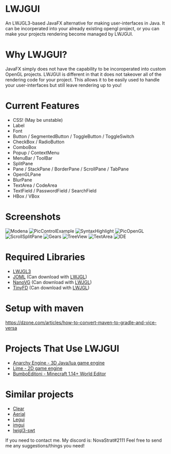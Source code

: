 # LWJGUI
An LWJGL3-based JavaFX alternative for making user-interfaces in Java. It can be incorperated into your already existing opengl project, or you can make your projects rendering become managed by LWJGUI.

# Why LWJGUI?
JavaFX simply does not have the capability to be incoroperated into custom OpenGL projects. LWJGUI is different in that it does not takeover all of the rendering code for your project. This allows it to be easily used to handle your user-interfaces but still leave rendering up to you!

# Current Features
- CSS! (May be unstable)
- Label
- Font
- Button / SegmentedButton / ToggleButton / ToggleSwitch
- CheckBox / RadioButton
- ComboBox
- Popup / ContextMenu
- MenuBar / ToolBar
- SplitPane
- Pane / StackPane / BorderPane / ScrollPane / TabPane
- OpenGLPane
- BlurPane
- TextArea / CodeArea
- TextField / PasswordField / SearchField
- HBox / VBox

# Screenshots
![Modena](https://i.imgur.com/JFA3Soi.png)
![PicControlExample](https://i.imgur.com/asB7t7e.png)
![SyntaxHighlight](https://i.imgur.com/gyyBPnI.png)
![PicOpenGL](https://i.imgur.com/4yKwk1L.png)
![ScrollSplitPane](https://i.imgur.com/EKVvWdP.png)
![Gears](https://i.imgur.com/kRY0Oyo.png)
![TreeView](https://i.imgur.com/sjwIDHX.png)
![TextArea](https://i.imgur.com/muyyMN7.png)
![IDE](http://magaimg.net/img/7upi.png)

# Required Libraries
- [LWJGL3](https://www.lwjgl.org/)
- [JOML](https://github.com/JOML-CI/JOML) (Can download with [LWJGL](https://www.lwjgl.org/customize))
- [NanoVG](https://github.com/memononen/nanovg) (Can download with [LWJGL](https://www.lwjgl.org/customize))
- [TinyFD](https://github.com/native-toolkit/tinyfiledialogs) (Can download with [LWJGL](https://www.lwjgl.org/customize))

# Setup with maven
https://dzone.com/articles/how-to-convert-maven-to-gradle-and-vice-versa

# Projects That Use LWJGUI
- [Anarchy Engine - 3D Java/lua game engine](https://github.com/orange451/AnarchyEngine)
- [Lime - 2D game engine](https://github.com/cozmic185/Lime)
- [BumboEditoni - Minecraft 1.14+ World Editor](https://github.com/DaNetNavern0/BumboEditoni)

# Similar projects
- [Clear](https://github.com/SkyAphid/Clear/)
- [Aerial](https://github.com/LacombeJ/Aerial)
- [Legui](https://github.com/LiquidEngine/legui)
- [imgui](https://github.com/kotlin-graphics/imgui)
- [lwjgl3-swt](https://github.com/LWJGLX/lwjgl3-swt)

If you need to contact me. My discord is: NovaStrat#2111
Feel free to send me any suggestions/things you need!
